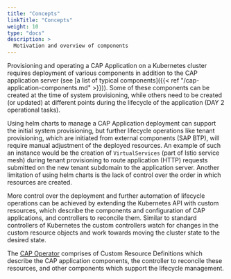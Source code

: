 ```yaml
---
title: "Concepts"
linkTitle: "Concepts"
weight: 10
type: "docs"
description: >
  Motivation and overview of components
---
```


Provisioning and operating a CAP Application on a Kubernetes cluster requires deployment of various components in addition to the CAP application server (see [a list of typical components]({{< ref "/cap-application-components.md" >}})). Some of these components can be created at the time of system provisioning, while others need to be created (or updated) at different points during the lifecycle of the application (DAY 2 operational tasks).

Using helm charts to manage a CAP Application deployment can support the initial system provisioning, but further lifecycle operations like tenant provisioning, which are initiated from external components (SAP BTP), will require manual adjustment of the deployed resources. An example of such an instance would be the creation of `VirtualServices` (part of Istio service mesh) during tenant provisioning to route application (HTTP) requests submitted on the new tenant subdomain to the application server. Another limitation of using helm charts is the lack of control over the order in which resources are created.

More control over the deployment and further automation of lifecycle operations can be achieved by extending the Kubernetes API with custom resources, which describe the components and configuration of CAP applications, and controllers to reconcile them. Similar to standard controllers of Kubernetes the custom controllers watch for changes in the custom resource objects and work towards moving the cluster state to the desired state.

The [CAP Operator](https://github.com/sap/cap-operator) comprises of Custom Resource Definitions which describe the CAP application components, the controller to reconcile these resources, and other components which support the lifecycle management.
